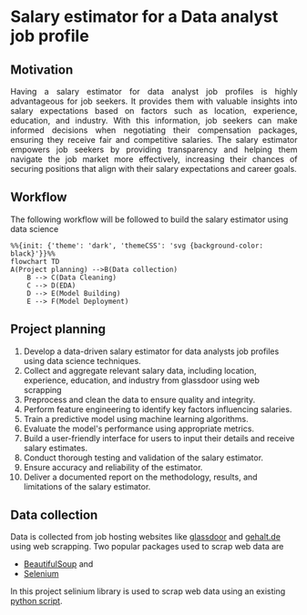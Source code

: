 # Salary estimator for a Data analyst job profile

## Motivation

<div align="justify">
Having a salary estimator for data analyst job profiles is highly advantageous for job seekers. It provides them with valuable insights into salary expectations based on factors such as location, experience, education, and industry. With this information, job seekers can make informed decisions when negotiating their compensation packages, ensuring they receive fair and competitive salaries. The salary estimator empowers job seekers by providing transparency and helping them navigate the job market more effectively, increasing their chances of securing positions that align with their salary expectations and career goals.</div>

## Workflow 

The following workflow will be followed to build the salary estimator using data science

```mermaid
%%{init: {'theme': 'dark', 'themeCSS': 'svg {background-color: black}'}}%%
flowchart TD
A(Project planning) -->B(Data collection)
    B --> C(Data Cleaning)
    C --> D(EDA)
    D --> E(Model Building)
    E --> F(Model Deployment)
```

## Project planning

1. Develop a data-driven salary estimator for data analysts job profiles using data science techniques.
2. Collect and aggregate relevant salary data, including location, experience, education, and industry from glassdoor using web scrapping
3. Preprocess and clean the data to ensure quality and integrity.
4. Perform feature engineering to identify key factors influencing salaries.
5. Train a predictive model using machine learning algorithms.
6. Evaluate the model's performance using appropriate metrics.
7. Build a user-friendly interface for users to input their details and receive salary estimates.
8. Conduct thorough testing and validation of the salary estimator.
9. Ensure accuracy and reliability of the estimator.
10. Deliver a documented report on the methodology, results, and limitations of the salary estimator. 


## Data collection

Data is collected from job hosting websites like [glassdoor](https://www.glassdoor.com/Job/germany-data-analyst-jobs-SRCH_IL.0,7_IN96_KO8,20.htm) and [gehalt.de](https://www.gehalt.de/) using web scrapping. Two popular packages used to scrap web data are 

* [BeautifulSoup](https://www.crummy.com/software/BeautifulSoup/bs4/doc/) and 
* [Selenium](https://saucelabs.com/selenium-getting-started?utm_source=google&utm_medium=paidsearch&utm_campaign=emea_google_nonbrand-framework_DE_english&utm_term=selenium&gad=1&gclid=EAIaIQobChMIs_LSrtTt_wIVP4lQBh3eDA0BEAAYASAAEgIOwfD_BwE)

In this project selinium library is used to scrap web data using an existing [python script](https://github.com/arapfaik/scraping-glassdoor-selenium).
